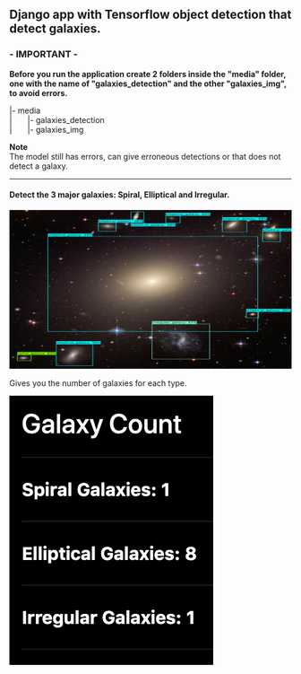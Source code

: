 <h2>Django app with Tensorflow object detection that detect galaxies.</h2>

<h3>- IMPORTANT -</h3>
<p><strong>Before you run the application create 2 folders inside the "media" folder, one with the name of "galaxies_detection" and the other "galaxies_img", to avoid errors.</strong><p>

<p>|- media<br>
   |&nbsp;&nbsp;&nbsp;&nbsp;&nbsp;&nbsp;&nbsp;|- galaxies_detection<br>
   |&nbsp;&nbsp;&nbsp;&nbsp;&nbsp;&nbsp;&nbsp;|- galaxies_img</p>
   
   
   <p><strong>Note</strong><br>
   The model still has errors, can give erroneous detections or that does not detect a galaxy.</p>
   
   <hr>
   
   <h4>Detect the 3 major galaxies: Spiral, Elliptical and Irregular.</h4>
   
   
   <img src="https://github.com/Ariel0123/django-galaxy-detection/blob/master/detect_img.jpg">

   <p>Gives you the number of galaxies for each type.</p>

   <img src="https://github.com/Ariel0123/django-galaxy-detection/blob/master/count.jpg">

   
   
   

